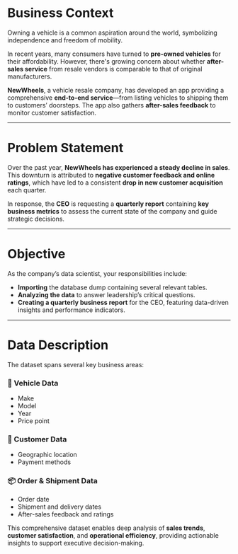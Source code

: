 # Business Context

Owning a vehicle is a common aspiration around the world, symbolizing independence and freedom of mobility. 

In recent years, many consumers have turned to **pre-owned vehicles** for their affordability. However, there's growing concern about whether **after-sales service** from resale vendors is comparable to that of original manufacturers.

**NewWheels**, a vehicle resale company, has developed an app providing a comprehensive **end-to-end service**—from listing vehicles to shipping them to customers’ doorsteps. The app also gathers **after-sales feedback** to monitor customer satisfaction.

---

# Problem Statement

Over the past year, **NewWheels has experienced a steady decline in sales**. This downturn is attributed to **negative customer feedback and online ratings**, which have led to a consistent **drop in new customer acquisition** each quarter.

In response, the **CEO** is requesting a **quarterly report** containing **key business metrics** to assess the current state of the company and guide strategic decisions.

---

# Objective

As the company’s data scientist, your responsibilities include:

- **Importing** the database dump containing several relevant tables.
- **Analyzing the data** to answer leadership’s critical questions.
- **Creating a quarterly business report** for the CEO, featuring data-driven insights and performance indicators.

---

# Data Description

The dataset spans several key business areas:

### 🚗 Vehicle Data
- Make
- Model
- Year
- Price point

### 👥 Customer Data
- Geographic location
- Payment methods

### 📦 Order & Shipment Data
- Order date
- Shipment and delivery dates
- After-sales feedback and ratings

This comprehensive dataset enables deep analysis of **sales trends**, **customer satisfaction**, and **operational efficiency**, providing actionable insights to support executive decision-making.
